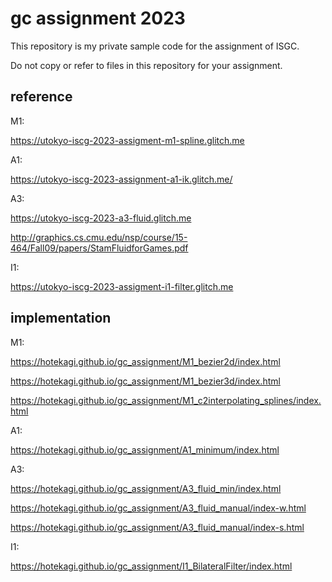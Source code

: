# gc assignment 2023

This repository is my private sample code for the assignment of ISGC.

Do not copy or refer to files in this repository for your assignment.

## reference

M1:

https://utokyo-iscg-2023-assigment-m1-spline.glitch.me

A1:

https://utokyo-iscg-2023-assignment-a1-ik.glitch.me/

A3:

https://utokyo-iscg-2023-a3-fluid.glitch.me

http://graphics.cs.cmu.edu/nsp/course/15-464/Fall09/papers/StamFluidforGames.pdf

I1:

https://utokyo-iscg-2023-assigment-i1-filter.glitch.me

## implementation

M1:

https://hotekagi.github.io/gc_assignment/M1_bezier2d/index.html

https://hotekagi.github.io/gc_assignment/M1_bezier3d/index.html

https://hotekagi.github.io/gc_assignment/M1_c2interpolating_splines/index.html

A1:

https://hotekagi.github.io/gc_assignment/A1_minimum/index.html

A3:

https://hotekagi.github.io/gc_assignment/A3_fluid_min/index.html

https://hotekagi.github.io/gc_assignment/A3_fluid_manual/index-w.html

https://hotekagi.github.io/gc_assignment/A3_fluid_manual/index-s.html

I1:

https://hotekagi.github.io/gc_assignment/I1_BilateralFilter/index.html
